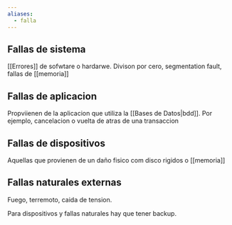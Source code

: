 ```yaml
---
aliases:
  - falla
---
```

## Fallas de sistema 
[[Errores]] de sofwtare o hardarwe. Divison por cero, segmentation fault, fallas de [[memoria]]

## Fallas de aplicacion 
Propviienen de la aplicacion que utiliza la [[Bases de Datos|bdd]]. Por ejemplo, cancelacion o vuelta de atras de una transaccion 

## Fallas de dispositivos 

Aquellas que provienen de un daño fisico com disco rigidos o [[memoria]] 


## Fallas naturales externas 
Fuego, terremoto, caida de tension.


Para dispositivos y fallas naturales hay que tener backup.